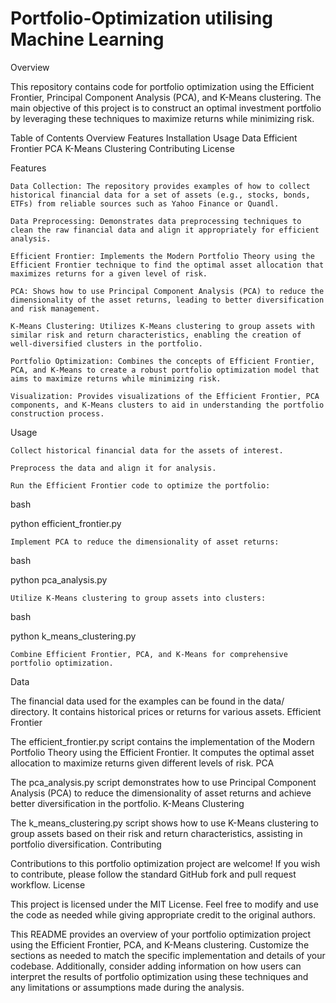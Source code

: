 # Portfolio-Optimization utilising Machine Learning
Overview

This repository contains code for portfolio optimization using the Efficient Frontier, Principal Component Analysis (PCA), and K-Means clustering. The main objective of this project is to construct an optimal investment portfolio by leveraging these techniques to maximize returns while minimizing risk.

Table of Contents
    Overview
    Features
    Installation
    Usage
    Data
    Efficient Frontier
    PCA
    K-Means Clustering
    Contributing
    License

Features

    Data Collection: The repository provides examples of how to collect historical financial data for a set of assets (e.g., stocks, bonds, ETFs) from reliable sources such as Yahoo Finance or Quandl.

    Data Preprocessing: Demonstrates data preprocessing techniques to clean the raw financial data and align it appropriately for efficient analysis.

    Efficient Frontier: Implements the Modern Portfolio Theory using the Efficient Frontier technique to find the optimal asset allocation that maximizes returns for a given level of risk.

    PCA: Shows how to use Principal Component Analysis (PCA) to reduce the dimensionality of the asset returns, leading to better diversification and risk management.

    K-Means Clustering: Utilizes K-Means clustering to group assets with similar risk and return characteristics, enabling the creation of well-diversified clusters in the portfolio.

    Portfolio Optimization: Combines the concepts of Efficient Frontier, PCA, and K-Means to create a robust portfolio optimization model that aims to maximize returns while minimizing risk.

    Visualization: Provides visualizations of the Efficient Frontier, PCA components, and K-Means clusters to aid in understanding the portfolio construction process.

Usage

    Collect historical financial data for the assets of interest.

    Preprocess the data and align it for analysis.

    Run the Efficient Frontier code to optimize the portfolio:

bash

python efficient_frontier.py

    Implement PCA to reduce the dimensionality of asset returns:

bash

python pca_analysis.py

    Utilize K-Means clustering to group assets into clusters:

bash

python k_means_clustering.py

    Combine Efficient Frontier, PCA, and K-Means for comprehensive portfolio optimization.

Data

The financial data used for the examples can be found in the data/ directory. It contains historical prices or returns for various assets.
Efficient Frontier

The efficient_frontier.py script contains the implementation of the Modern Portfolio Theory using the Efficient Frontier. It computes the optimal asset allocation to maximize returns given different levels of risk.
PCA

The pca_analysis.py script demonstrates how to use Principal Component Analysis (PCA) to reduce the dimensionality of asset returns and achieve better diversification in the portfolio.
K-Means Clustering

The k_means_clustering.py script shows how to use K-Means clustering to group assets based on their risk and return characteristics, assisting in portfolio diversification.
Contributing

Contributions to this portfolio optimization project are welcome! If you wish to contribute, please follow the standard GitHub fork and pull request workflow.
License

This project is licensed under the MIT License. Feel free to modify and use the code as needed while giving appropriate credit to the original authors.

This README provides an overview of your portfolio optimization project using the Efficient Frontier, PCA, and K-Means clustering. Customize the sections as needed to match the specific implementation and details of your codebase. Additionally, consider adding information on how users can interpret the results of portfolio optimization using these techniques and any limitations or assumptions made during the analysis.
